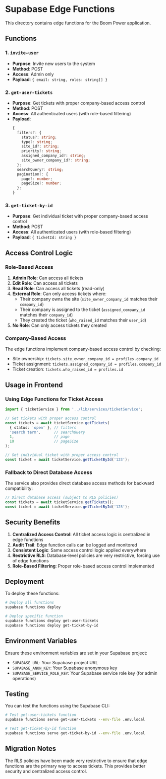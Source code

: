 # Supabase Edge Functions

This directory contains edge functions for the Boom Power application.

## Functions

### 1. `invite-user`
- **Purpose**: Invite new users to the system
- **Method**: POST
- **Access**: Admin only
- **Payload**: `{ email: string, roles: string[] }`

### 2. `get-user-tickets`
- **Purpose**: Get tickets with proper company-based access control
- **Method**: POST
- **Access**: All authenticated users (with role-based filtering)
- **Payload**: 
  ```typescript
  {
    filters?: {
      status?: string;
      type?: string;
      site_id?: string;
      priority?: string;
      assigned_company_id?: string;
      site_owner_company_id?: string;
    };
    searchQuery?: string;
    pagination?: {
      page?: number;
      pageSize?: number;
    };
  }
  ```

### 3. `get-ticket-by-id`
- **Purpose**: Get individual ticket with proper company-based access control
- **Method**: POST
- **Access**: All authenticated users (with role-based filtering)
- **Payload**: `{ ticketId: string }`

## Access Control Logic

### Role-Based Access

1. **Admin Role**: Can access all tickets
2. **Edit Role**: Can access all tickets
3. **Read Role**: Can access all tickets (read-only)
4. **External Role**: Can only access tickets where:
   - Their company owns the site (`site_owner_company_id` matches their `company_id`)
   - Their company is assigned to the ticket (`assigned_company_id` matches their `company_id`)
   - They created the ticket (`who_raised_id` matches their `user_id`)
5. **No Role**: Can only access tickets they created

### Company-Based Access

The edge functions implement company-based access control by checking:
- Site ownership: `tickets.site_owner_company_id = profiles.company_id`
- Ticket assignment: `tickets.assigned_company_id = profiles.company_id`
- Ticket creation: `tickets.who_raised_id = profiles.id`

## Usage in Frontend

### Using Edge Functions for Ticket Access

```typescript
import { ticketService } from '../lib/services/ticketService';

// Get tickets with proper access control
const tickets = await ticketService.getTickets(
  { status: 'open' }, // filters
  'search term',      // searchQuery
  1,                  // page
  10                  // pageSize
);

// Get individual ticket with proper access control
const ticket = await ticketService.getTicketById('123');
```

### Fallback to Direct Database Access

The service also provides direct database access methods for backward compatibility:

```typescript
// Direct database access (subject to RLS policies)
const tickets = await ticketService.getTickets();
const ticket = await ticketService.getTicketById('123');
```

## Security Benefits

1. **Centralized Access Control**: All ticket access logic is centralized in edge functions
2. **Audit Trail**: Edge function calls can be logged and monitored
3. **Consistent Logic**: Same access control logic applied everywhere
4. **Restrictive RLS**: Database-level policies are very restrictive, forcing use of edge functions
5. **Role-Based Filtering**: Proper role-based access control implemented

## Deployment

To deploy these functions:

```bash
# Deploy all functions
supabase functions deploy

# Deploy specific function
supabase functions deploy get-user-tickets
supabase functions deploy get-ticket-by-id
```

## Environment Variables

Ensure these environment variables are set in your Supabase project:
- `SUPABASE_URL`: Your Supabase project URL
- `SUPABASE_ANON_KEY`: Your Supabase anonymous key
- `SUPABASE_SERVICE_ROLE_KEY`: Your Supabase service role key (for admin operations)

## Testing

You can test the functions using the Supabase CLI:

```bash
# Test get-user-tickets function
supabase functions serve get-user-tickets --env-file .env.local

# Test get-ticket-by-id function
supabase functions serve get-ticket-by-id --env-file .env.local
```

## Migration Notes

The RLS policies have been made very restrictive to ensure that edge functions are the primary way to access tickets. This provides better security and centralized access control. 
